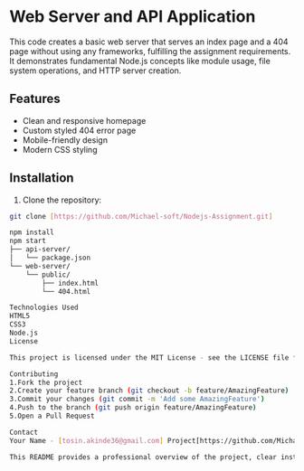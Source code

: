 #  Web Server and API  Application

This code creates a basic web server that serves an index page and a 404 page without using any frameworks, fulfilling the assignment requirements. It demonstrates fundamental Node.js concepts like module usage, file system operations, and HTTP server creation.

## Features

- Clean and responsive homepage
- Custom styled 404 error page
- Mobile-friendly design
- Modern CSS styling

## Installation

1. Clone the repository:
```bash
git clone [https://github.com/Michael-soft/Nodejs-Assignment.git]

npm install
npm start
├── api-server/
│   └── package.json
└── web-server/
    └── public/
        ├── index.html
        └── 404.html

Technologies Used
HTML5
CSS3
Node.js
License

This project is licensed under the MIT License - see the LICENSE file for details.

Contributing
1.Fork the project
2.Create your feature branch (git checkout -b feature/AmazingFeature)
3.Commit your changes (git commit -m 'Add some AmazingFeature')
4.Push to the branch (git push origin feature/AmazingFeature)
5.Open a Pull Request

Contact
Your Name - [tosin.akinde36@gmail.com] Project[https://github.com/Michael-soft/Nodejs-Assignment.git ]

This README provides a professional overview of the project, clear installation instructions, and helpful information for potential contributors. 

